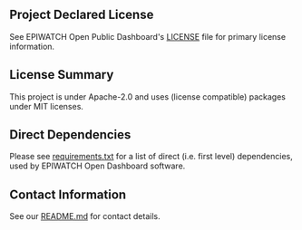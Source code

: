 ## Project Declared License

See EPIWATCH Open Public Dashboard's [LICENSE](LICENSE) file for primary license information.

## License Summary

This project is under Apache-2.0 and uses (license compatible) packages under MIT licenses.

## Direct Dependencies

Please see [requirements.txt](requirements.txt) for a list of direct (i.e. first level) dependencies, used by EPIWATCH Open Dashboard software.

## Contact Information

See our [README.md](README.md) for contact details.
